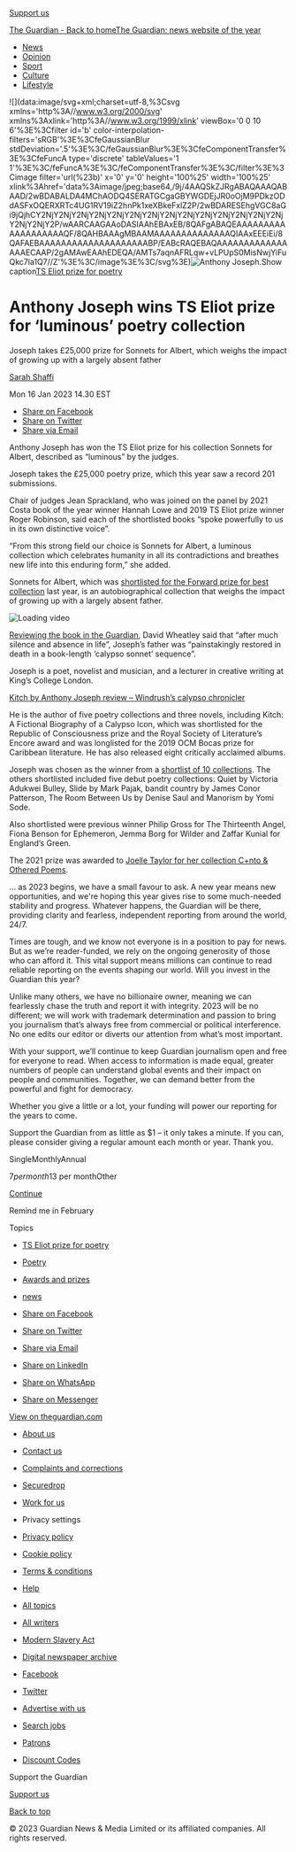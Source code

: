 [Support us](https://support.theguardian.com/contribute?INTCMP=header_support_contribute&acquisitionData=%7B%22source%22:%22GUARDIAN_WEB%22,%22componentType%22:%22ACQUISITIONS_HEADER%22,%22componentId%22:%22header_support_contribute%22%7D)

[The Guardian - Back to homeThe Guardian: news website of the year](https://www.theguardian.com/)

-   [News](https://www.theguardian.com/)
-   [Opinion](https://www.theguardian.com/commentisfree)
-   [Sport](https://www.theguardian.com/sport)
-   [Culture](https://www.theguardian.com/culture)
-   [Lifestyle](https://www.theguardian.com/lifeandstyle)

![](data:image/svg+xml;charset=utf-8,%3Csvg xmlns='http%3A//www.w3.org/2000/svg' xmlns%3Axlink='http%3A//www.w3.org/1999/xlink' viewBox='0 0 10 6'%3E%3Cfilter id='b' color-interpolation-filters='sRGB'%3E%3CfeGaussianBlur stdDeviation='.5'%3E%3C/feGaussianBlur%3E%3CfeComponentTransfer%3E%3CfeFuncA type='discrete' tableValues='1 1'%3E%3C/feFuncA%3E%3C/feComponentTransfer%3E%3C/filter%3E%3Cimage filter='url(%23b)' x='0' y='0' height='100%25' width='100%25' xlink%3Ahref='data%3Aimage/jpeg;base64,/9j/4AAQSkZJRgABAQAAAQABAAD/2wBDABALDA4MChAODQ4SERATGCgaGBYWGDEjJR0oOjM9PDkzODdASFxOQERXRTc4UG1RV19iZ2hnPk1xeXBkeFxlZ2P/2wBDARESEhgVGC8aGi9jQjhCY2NjY2NjY2NjY2NjY2NjY2NjY2NjY2NjY2NjY2NjY2NjY2NjY2NjY2NjY2NjY2NjY2P/wAARCAAGAAoDASIAAhEBAxEB/8QAFgABAQEAAAAAAAAAAAAAAAAAAAQF/8QAHBAAAgMBAAMAAAAAAAAAAAAAAQIAAxEEEiEi/8QAFAEBAAAAAAAAAAAAAAAAAAAABP/EABcRAQEBAQAAAAAAAAAAAAAAAAECAAP/2gAMAwEAAhEDEQA/AMTs7aqnAFRLqw+vLPUpS0MisNwjYiFuQkc7la1Q7//Z'%3E%3C/image%3E%3C/svg%3E)![Anthony Joseph.](https://i-guim-co-uk.cdn.ampproject.org/ii/F6/s/i.guim.co.uk/img/media/6871d31ce4aec4a2f79184a1aa6b79cca2de9200/0_75_707_424/master/707.jpg?width=620&quality=85&auto=format&fit=max&s=b9457f5f332e9e545213518ca6f18b8c)Show caption[TS Eliot prize for poetry](https://www.theguardian.com/books/ts-eliot-prize-for-poetry)

# Anthony Joseph wins TS Eliot prize for ‘luminous’ poetry collection

Joseph takes £25,000 prize for Sonnets for Albert, which weighs the impact of growing up with a largely absent father

[Sarah Shaffi](https://www.theguardian.com/profile/sarah-shaffi)

Mon 16 Jan 2023 14.30 EST

-   [Share on Facebook](https://www.facebook.com/dialog/share?app_id=180444840287&href=https%3A%2F%2Fwww.theguardian.com%2Fbooks%2F2023%2Fjan%2F16%2Fanthony-joseph-wins-ts-eliot-prize-for-luminous-poetry-collection&CMP=share_btn_fb)
-   [Share on Twitter](https://twitter.com/intent/tweet?text=Anthony%20Joseph%20wins%20TS%20Eliot%20prize%20for%20%E2%80%98luminous%E2%80%99%20poetry%20collection&url=https%3A%2F%2Fwww.theguardian.com%2Fbooks%2F2023%2Fjan%2F16%2Fanthony-joseph-wins-ts-eliot-prize-for-luminous-poetry-collection&CMP=share_btn_tw)
-   [Share via Email](mailto:?subject=Anthony%20Joseph%20wins%20TS%20Eliot%20prize%20for%20%E2%80%98luminous%E2%80%99%20poetry%20collection&body=https%3A%2F%2Fwww.theguardian.com%2Fbooks%2F2023%2Fjan%2F16%2Fanthony-joseph-wins-ts-eliot-prize-for-luminous-poetry-collection&CMP=share_btn_link)

Anthony Joseph has won the TS Eliot prize for his collection Sonnets for Albert, described as “luminous” by the judges.

Joseph takes the £25,000 poetry prize, which this year saw a record 201 submissions.

Chair of judges Jean Sprackland, who was joined on the panel by 2021 Costa book of the year winner Hannah Lowe and 2019 TS Eliot prize winner Roger Robinson, said each of the shortlisted books “spoke powerfully to us in its own distinctive voice”.

“From this strong field our choice is Sonnets for Albert, a luminous collection which celebrates humanity in all its contradictions and breathes new life into this enduring form,” she added.

Sonnets for Albert, which was [shortlisted for the Forward prize for best collection](https://www.theguardian.com/books/2022/nov/28/kim-moore-wins-forward-poetry-prize-for-phenomenal-poems-about-everyday-sexism-all-the-men-i-never-married) last year, is an autobiographical collection that weighs the impact of growing up with a largely absent father.

![Loading video](https://i.ytimg.com/vi/vVaSs9k8NyA/sddefault.jpg#404_is_fine)

[Reviewing the book in the Guardian](https://www.theguardian.com/books/2022/jul/01/the-best-recent-poetry-review-roundup), David Wheatley said that “after much silence and absence in life”, Joseph’s father was “painstakingly restored in death in a book-length ‘calypso sonnet’ sequence”.

Joseph is a poet, novelist and musician, and a lecturer in creative writing at King’s College London.

[Kitch by Anthony Joseph review – Windrush’s calypso chronicler](https://www.theguardian.com/books/2018/aug/04/kitch-anthony-joseph-review-windrush-trinidad-calypso)

He is the author of five poetry collections and three novels, including Kitch: A Fictional Biography of a Calypso Icon, which was shortlisted for the Republic of Consciousness prize and the Royal Society of Literature’s Encore award and was longlisted for the 2019 OCM Bocas prize for Caribbean literature. He has also released eight critically acclaimed albums.

Joseph was chosen as the winner from a [shortlist of 10 collections](https://www.theguardian.com/books/2022/oct/13/ts-eliot-prize-announces-a-shapeshifting-shortlist). The others shortlisted included five debut poetry collections: Quiet by Victoria Adukwei Bulley, Slide by Mark Pajak, bandit country by James Conor Patterson, The Room Between Us by Denise Saul and Manorism by Yomi Sode.

Also shortlisted were previous winner Philip Gross for The Thirteenth Angel, Fiona Benson for Ephemeron, Jemma Borg for Wilder and Zaffar Kunial for England’s Green.

The 2021 prize was awarded to [Joelle Taylor for her collection C+nto & Othered Poems](https://www.theguardian.com/books/2022/jan/10/joelle-taylor-wins-ts-eliot-poetry-prize-for-blazing-cnto-othered-poems).

… as 2023 begins, we have a small favour to ask. A new year means new opportunities, and we're hoping this year gives rise to some much-needed stability and progress. Whatever happens, the Guardian will be there, providing clarity and fearless, independent reporting from around the world, 24/7. 

Times are tough, and we know not everyone is in a position to pay for news. But as we’re reader-funded, we rely on the ongoing generosity of those who can afford it. This vital support means millions can continue to read reliable reporting on the events shaping our world. Will you invest in the Guardian this year?

Unlike many others, we have no billionaire owner, meaning we can fearlessly chase the truth and report it with integrity. 2023 will be no different; we will work with trademark determination and passion to bring you journalism that’s always free from commercial or political interference. No one edits our editor or diverts our attention from what’s most important. 

With your support, we’ll continue to keep Guardian journalism open and free for everyone to read. When access to information is made equal, greater numbers of people can understand global events and their impact on people and communities. Together, we can demand better from the powerful and fight for democracy.

Whether you give a little or a lot, your funding will power our reporting for the years to come.

Support the Guardian from as little as $1 – it only takes a minute. If you can, please consider giving a regular amount each month or year. Thank you.  

  

SingleMonthlyAnnual

  

$7 per month$13 per monthOther

[Continue](https://support.theguardian.com/contribute?INTCMP=AMP__2022-12-22_AMP_EPIC_NEWYEARMOMENT__V1_NEWYEAR&acquisitionData={%22source%22:%22GOOGLE_AMP%22,%22componentType%22:%22ACQUISITIONS_EPIC%22,%22componentId%22:%22AMP__2022-12-22_AMP_EPIC_NEWYEARMOMENT__V1_NEWYEAR%22,%22campaignCode%22:%22AMP__2022-12-22_AMP_EPIC_NEWYEARMOMENT__V1_NEWYEAR%22,%22abTest%22:{%22name%22:%222022-12-22_AMP_EPIC_NEWYEARMOMENT%22,%22variant%22:%22V1_NEWYEAR%22},%22referrerUrl%22:%22https://www.theguardian.com/books/2023/jan/16/anthony-joseph-wins-ts-eliot-prize-for-luminous-poetry-collection%22}&selected-contribution-type=MONTHLY&selected-amount=13)

Remind me in February

Topics

-   [TS Eliot prize for poetry](https://www.theguardian.com/books/ts-eliot-prize-for-poetry)

-   [Poetry](https://www.theguardian.com/books/poetry)
-   [Awards and prizes](https://www.theguardian.com/culture/awards-and-prizes)
-   [news](https://www.theguardian.com/tone/news)

-   [Share on Facebook](https://www.facebook.com/dialog/share?app_id=180444840287&href=https%3A%2F%2Fwww.theguardian.com%2Fbooks%2F2023%2Fjan%2F16%2Fanthony-joseph-wins-ts-eliot-prize-for-luminous-poetry-collection&CMP=share_btn_fb)
-   [Share on Twitter](https://twitter.com/intent/tweet?text=Anthony%20Joseph%20wins%20TS%20Eliot%20prize%20for%20%E2%80%98luminous%E2%80%99%20poetry%20collection&url=https%3A%2F%2Fwww.theguardian.com%2Fbooks%2F2023%2Fjan%2F16%2Fanthony-joseph-wins-ts-eliot-prize-for-luminous-poetry-collection&CMP=share_btn_tw)
-   [Share via Email](mailto:?subject=Anthony%20Joseph%20wins%20TS%20Eliot%20prize%20for%20%E2%80%98luminous%E2%80%99%20poetry%20collection&body=https%3A%2F%2Fwww.theguardian.com%2Fbooks%2F2023%2Fjan%2F16%2Fanthony-joseph-wins-ts-eliot-prize-for-luminous-poetry-collection&CMP=share_btn_link)
-   [Share on LinkedIn](http://www.linkedin.com/shareArticle?title=Anthony%20Joseph%20wins%20TS%20Eliot%20prize%20for%20%E2%80%98luminous%E2%80%99%20poetry%20collection&mini=true&url=https%3A%2F%2Fwww.theguardian.com%2Fbooks%2F2023%2Fjan%2F16%2Fanthony-joseph-wins-ts-eliot-prize-for-luminous-poetry-collection)
-   [Share on WhatsApp](whatsapp://send?text=%22Anthony%20Joseph%20wins%20TS%20Eliot%20prize%20for%20%E2%80%98luminous%E2%80%99%20poetry%20collection%22%20https%3A%2F%2Fwww.theguardian.com%2Fbooks%2F2023%2Fjan%2F16%2Fanthony-joseph-wins-ts-eliot-prize-for-luminous-poetry-collection&CMP=share_btn_wa)
-   [Share on Messenger](fb-messenger://share?link=https%3A%2F%2Fwww.theguardian.com%2Fbooks%2F2023%2Fjan%2F16%2Fanthony-joseph-wins-ts-eliot-prize-for-luminous-poetry-collection&app_id=180444840287&CMP=share_btn_me)

[View on theguardian.com](https://www.theguardian.com/books/2023/jan/16/anthony-joseph-wins-ts-eliot-prize-for-luminous-poetry-collection)

-   [About us](https://www.theguardian.com/about)
-   [Contact us](https://www.theguardian.com/help/contact-us)
-   [Complaints and corrections](https://www.theguardian.com/info/complaints-and-corrections)
-   [Securedrop](https://securedrop.theguardian.com/)
-   [Work for us](https://workforus.theguardian.com/locations/london)
-   Privacy settings
-   [Privacy policy](https://www.theguardian.com/info/privacy)
-   [Cookie policy](https://www.theguardian.com/info/cookies)
-   [Terms & conditions](https://www.theguardian.com/help/terms-of-service)
-   [Help](https://www.theguardian.com/help)

-   [All topics](https://www.theguardian.com/index/subjects/a)
-   [All writers](https://www.theguardian.com/index/contributors)
-   [Modern Slavery Act](https://www.theguardian.com/info/2016/jul/27/modern-slavery-and-our-supply-chains?INTCMP=NGW_FOOTER_UK_GU_MODERN_SLAVERY_ACT)
-   [Digital newspaper archive](https://theguardian.newspapers.com/)
-   [Facebook](https://www.facebook.com/theguardian)
-   [Twitter](https://twitter.com/guardian)

-   [Advertise with us](https://advertising.theguardian.com/)
-   [Search jobs](https://jobs.theguardian.com/?INTCMP=NGW_FOOTER_UK_GU_JOBS)
-   [Patrons](https://patrons.theguardian.com/?INTCMP=footer_patrons)
-   [Discount Codes](https://discountcode.theguardian.com/uk?INTCMP=guardian_footer)

Support the Guardian

[Support us](https://support.theguardian.com/contribute?INTCMP=amp_footer_support_contribute&acquisitionData=%7B%22source%22:%22GUARDIAN_WEB%22,%22componentType%22:%22ACQUISITIONS_FOOTER%22,%22componentId%22:%22amp_footer_support_contribute%22%7D)

[Back to top](https://amp-theguardian-com.cdn.ampproject.org/v/s/amp.theguardian.com/books/2023/jan/16/anthony-joseph-wins-ts-eliot-prize-for-luminous-poetry-collection?amp_js_v=0.1#top)

© 2023 Guardian News & Media Limited or its affiliated companies. All rights reserved.

![](data:image/gif;base64,R0lGODlhAQABAIAAAP///wAAACH5BAEAAAAALAAAAAABAAEAAAICRAEAOw==)